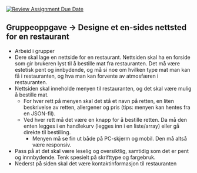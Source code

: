 [![Review Assignment Due Date](https://classroom.github.com/assets/deadline-readme-button-24ddc0f5d75046c5622901739e7c5dd533143b0c8e959d652212380cedb1ea36.svg)](https://classroom.github.com/a/3VrKCHky)
## Gruppeoppgave -> Designe et en-sides nettsted for en restaurant

- Arbeid i grupper
- Dere skal lage en nettside for en restaurant. Nettsiden skal ha en forside som gir brukeren lyst til å bestille mat fra restauranten. Det må være estetisk pent og innbydende, og må si noe om hvilken type mat man kan få i restauranten, og hva man kan forvente av atmosfæren i restauranten.
- Nettsiden skal inneholde menyen til restauranten, og det skal være mulig å bestille mat.
	- For hver rett på menyen skal det stå et navn på retten, en liten beskrivelse av retten, allergener og pris (tips: menyen kan hentes fra en JSON-fil).
  - Ved hver rett må det være en knapp for å bestille retten. Da må den enten legges i en handlekurv (legges inn i en liste/array) eller gå direkte til bestilling.
	- Menyen må se fin ut både på PC-skjerm og mobil. Den må altså være responsiv.
- Pass på at det skal være leselig og oversiktlig, samtidig som det er pent og innnbydende. Tenk spesielt på skrifttype og fargebruk.
- Nederst på siden skal det være kontaktinformasjon til restauranten
